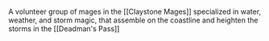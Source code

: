 A volunteer group of mages in the [[Claystone Mages]] specialized in water, weather, and storm magic, that assemble on the coastline and heighten the storms in the [[Deadman's Pass]]